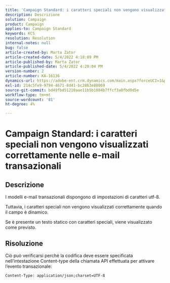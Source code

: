 ```yaml
---
title: 'Campaign Standard: i caratteri speciali non vengono visualizzati correttamente nelle e-mail transazionali'
description: Descrizione
solution: Campaign
product: Campaign
applies-to: Campaign Standard
keywords: KCS
resolution: Resolution
internal-notes: null
bug: false
article-created-by: Marta Zator
article-created-date: 5/4/2022 4:18:09 PM
article-published-by: Marta Zator
article-published-date: 5/4/2022 4:20:04 PM
version-number: 2
article-number: KA-16136
dynamics-url: https://adobe-ent.crm.dynamics.com/main.aspx?forceUCI=1&pagetype=entityrecord&etn=knowledgearticle&id=5e5514c7-c5cb-ec11-a7b5-6045bd00d4f5
exl-id: 214c5fe9-9794-4671-8d41-bc2863e88069
source-git-commit: bd49fbd51210aae11b5b1084b7ffcf3a8fbd0d5e
workflow-type: tm+mt
source-wordcount: '81'
ht-degree: 4%

---
```


# Campaign Standard: i caratteri speciali non vengono visualizzati correttamente nelle e-mail transazionali

## Descrizione


I modelli e-mail transazionali dispongono di impostazioni di caratteri utf-8.

Tuttavia, i caratteri speciali non vengono visualizzati correttamente quando il campo è dinamico.

Se è presente un testo statico con caratteri speciali, viene visualizzato come previsto.


## Risoluzione


Ciò può verificarsi perché la codifica deve essere specificata nell’intestazione Content-type della chiamata API effettuata per attivare l’evento transazionale:

`Content-Type: application/json;charset=UTF-8`
